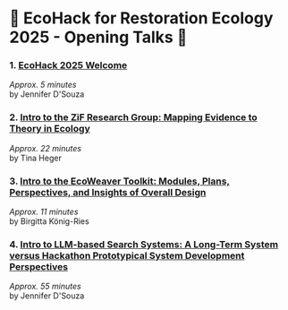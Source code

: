 # 🌱 EcoHack for Restoration Ecology 2025 - Opening Talks 🌿  

### 1. [EcoHack 2025 Welcome](https://www.youtube.com/watch?v=C2qAUbG00AY)  
*Approx. 5 minutes*  
by Jennifer D'Souza  

### 2. [Intro to the ZiF Research Group: Mapping Evidence to Theory in Ecology](https://www.youtube.com/watch?v=lCQ9dlH91Kc)  
*Approx. 22 minutes*  
by Tina Heger  

### 3. [Intro to the EcoWeaver Toolkit: Modules, Plans, Perspectives, and Insights of Overall Design](https://www.youtube.com/watch?v=WNKtJldBL2k)  
*Approx. 11 minutes*  
by Birgitta König-Ries  

### 4. [Intro to LLM-based Search Systems: A Long-Term System versus Hackathon Prototypical System Development Perspectives](https://www.youtube.com/watch?v=rUsD0UBHS1U)  
*Approx. 55 minutes*  
by Jennifer D'Souza  
